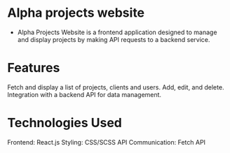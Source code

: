 # Alpha projects website

- Alpha Projects Website is a frontend application designed to manage and display projects by making API requests to a backend service.

# Features
Fetch and display a list of projects, clients and users.
Add, edit, and delete.
Integration with a backend API for data management.


# Technologies Used
Frontend: React.js
Styling: CSS/SCSS
API Communication: Fetch API
